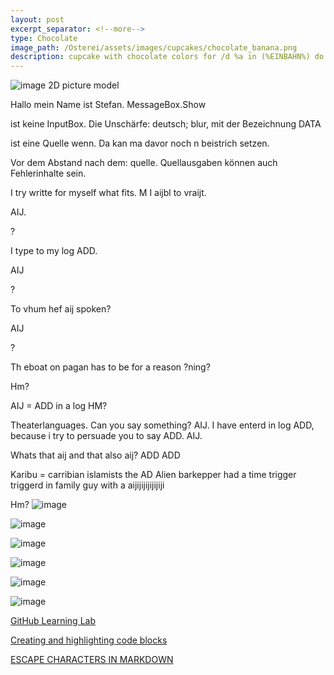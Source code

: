 ```yaml
---
layout: post
excerpt_separator: <!--more-->
type: Chocolate
image_path: /Osterei/assets/images/cupcakes/chocolate_banana.png
description: cupcake with chocolate colors for /d %a in (%EINBAHN%) do dir /b %a
---
```

![image](https://user-images.githubusercontent.com/75255909/205431353-16090c42-091d-40e7-871b-e578f7097c14.png)
2D picture model

Hallo mein Name ist Stefan.
MessageBox.Show

ist keine InputBox. Die Unschärfe: deutsch; blur,
mit der Bezeichnung DATA

ist eine Quelle wenn.
Da kan ma davor noch n beistrich setzen.

Vor dem Abstand nach dem: quelle.
Quellausgaben können auch Fehlerinhalte sein.

I try writte for myself what fits.
M I aijbl to vraijt.

AIJ.

?

I type to my log ADD.

AIJ

?

To vhum hef aij spoken?

AIJ

?

Th eboat on pagan has to be for a reason ?ning?

Hm?

AIJ = ADD in a log HM?

Theaterlanguages. Can you say something? AIJ. I have enterd in log ADD, because
i try to persuade you to say ADD. AIJ.

Whats that aij and that also aij?
ADD ADD

Karibu = carribian islamists the AD Alien barkepper had a time trigger
triggerd in family guy with a aijijijijijijiji

Hm?
![image](https://user-images.githubusercontent.com/75255909/206335689-6590c942-a2c4-488c-ae3e-6eacd31bcc94.png)

![image](https://user-images.githubusercontent.com/75255909/206336901-12c0f2ff-65a5-4004-a005-3d86c85acc60.png)

![image](https://user-images.githubusercontent.com/75255909/206337142-8882b243-51af-44b2-925d-ccd9a1973056.png)

![image](https://user-images.githubusercontent.com/75255909/206337194-d959d83d-3959-4511-aba7-623843b97ef6.png)

![image](https://user-images.githubusercontent.com/75255909/206337282-6a05734a-9f11-47e5-9fe9-0a08098c6a17.png)

![image](https://user-images.githubusercontent.com/75255909/206337329-f3e8f1b4-f346-453a-b9bd-dd31ab084a26.png)

[GitHub Learning Lab](https://github.com/apps/github-learning-lab)

[Creating and highlighting code blocks](https://docs.github.com/en/get-started/writing-on-github/working-with-advanced-formatting/creating-and-highlighting-code-blocks)

[ESCAPE CHARACTERS IN MARKDOWN](https://whatismarkdown.com/how-to-escape-markdown-characters/#:~:text=Markdown%20is%20not%20a%20new%20language%3B%20it%20is,common%20way%20is%20to%20use%20the%20backslash%20character.)

